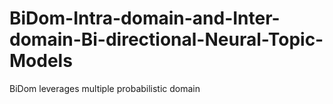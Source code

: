 # BiDom-Intra-domain-and-Inter-domain-Bi-directional-Neural-Topic-Models
BiDom leverages multiple probabilistic domain 

